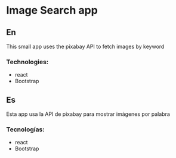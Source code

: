 # Image Search app

## En
This small app uses the pixabay API to fetch images by keyword 
### Technologies:
- react
- Bootstrap

## Es
Esta app usa la API de pixabay para mostrar imágenes por palabra
### Tecnologías:
- react
- Bootstrap